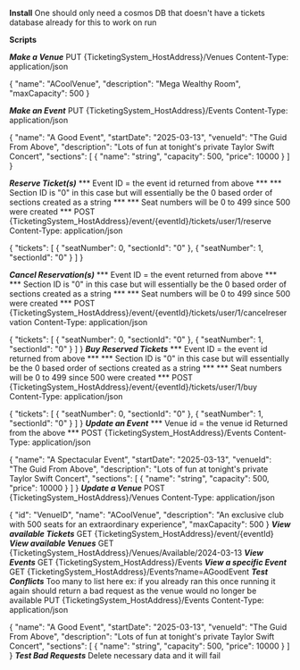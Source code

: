 **Install**
One should only need a cosmos DB that doesn't have a tickets database already for this to work on run

**Scripts**

***Make a Venue***
PUT {TicketingSystem_HostAddress}/Venues
Content-Type: application/json

{
  "name": "ACoolVenue",
  "description": "Mega Wealthy Room",
  "maxCapacity": 500
}

***Make an Event***
PUT {TicketingSystem_HostAddress}/Events
Content-Type: application/json

{
  "name": "A Good Event",
  "startDate": "2025-03-13",
  "venueId": "The Guid From Above",
  "description": "Lots of fun at tonight's private Taylor Swift Concert",
  "sections": [
    {
      "name": "string",
      "capacity": 500,
      "price": 10000
    }
  ]
}

***Reserve Ticket(s)***
*** Event ID = the event id returned from above ***
*** Section ID is "0" in this case but will essentially be the 0 based order of sections created as a string ***
*** Seat numbers will be 0 to 499 since 500 were created ***
POST {TicketingSystem_HostAddress}/event/{eventId}/tickets/user/1/reserve
Content-Type: application/json

{
  "tickets": [
    {
      "seatNumber": 0,
      "sectionId": "0"
    },
    {
      "seatNumber": 1,
      "sectionId": "0"
    }
  ]
}

***Cancel Reservation(s)***
*** Event ID = the event returned from above ***
*** Section ID is "0" in this case but will essentially be the 0 based order of sections created as a string ***
*** Seat numbers will be 0 to 499 since 500 were created ***
POST {TicketingSystem_HostAddress}/event/{eventId}/tickets/user/1/cancelreservation
Content-Type: application/json

{
  "tickets": [
    {
      "seatNumber": 0,
      "sectionId": "0"
    },
    {
      "seatNumber": 1,
      "sectionId": "0"
    }
  ]
}
***Buy Reserved Tickets***
*** Event ID = the event id returned from above ***
*** Section ID is "0" in this case but will essentially be the 0 based order of sections created as a string ***
*** Seat numbers will be 0 to 499 since 500 were created ***
POST {TicketingSystem_HostAddress}/event/{eventId}/tickets/user/1/buy
Content-Type: application/json

{
  "tickets": [
    {
      "seatNumber": 0,
      "sectionId": "0"
    },
    {
      "seatNumber": 1,
      "sectionId": "0"
    }
  ]
}
***Update an Event***
*** Venue id = the venue id Returned from the above ***
POST {TicketingSystem_HostAddress}/Events
Content-Type: application/json

{
  "name": "A Spectacular Event",
  "startDate": "2025-03-13",
  "venueId": "The Guid From Above",
  "description": "Lots of fun at tonight's private Taylor Swift Concert",
  "sections": [
    {
      "name": "string",
      "capacity": 500,
      "price": 10000
    }
  ]
}
***Update a Venue***
POST {TicketingSystem_HostAddress}/Venues
Content-Type: application/json

{
  "id": "VenueID",
  "name": "ACoolVenue",
  "description": "An exclusive club with 500 seats for an extraordinary experience",
  "maxCapacity": 500
}
***View available Tickets***
GET {TicketingSystem_HostAddress}/event/{eventId}
***View available Venues***
GET {TicketingSystem_HostAddress}/Venues/Available/2024-03-13
***View Events***
GET {TicketingSystem_HostAddress}/Events
***View a specific Event***
GET {TicketingSystem_HostAddress}/Events?name=AGoodEvent
***Test Conflicts***
Too many to list here ex: if you already ran this once running it again should return a bad request as the venue would no longer be available
PUT {TicketingSystem_HostAddress}/Events
Content-Type: application/json

{
  "name": "A Good Event",
  "startDate": "2025-03-13",
  "venueId": "The Guid From Above",
  "description": "Lots of fun at tonight's private Taylor Swift Concert",
  "sections": [
    {
      "name": "string",
      "capacity": 500,
      "price": 10000
    }
  ]
}
***Test Bad Requests***
Delete necessary data and it will fail

